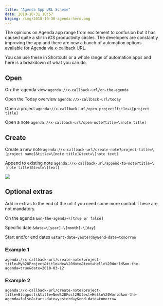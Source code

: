 ```yaml
---
title: "Agenda App URL Scheme"
date: 2018-10-31 10:57
bigimg: /img/2018-10-30-agenda-hero.png
---
```

The opinions on Agenda app range from excitement to confusion but it has caused quite a stir in iOS productivity circles. The developers are constantly improving the app and there are now a bunch of automation options available for Agenda via x-callback URL. 

You can use these in Shortcuts or a whole range of automation apps and here is a breakdown of what you can do.  

## Open
On-the-agenda view
`agenda://x-callback-url/on-the-agenda
`

Open the Today overview
`agenda://x-callback-url/today
`

Open a project
`agenda://x-callback-url/open-project?title=\[project title]
`

Open a note
`agenda://x-callback-url/open-note?title=\[note title]
`

## Create
Create a new note
`agenda://x-callback-url/create-note?project-title=\[project name]&title=\[note title]&text=\[note text]
`

Append to existing note
`agenda://x-callback-url/append-to-note?title=\[note title]&text=\[text]
`

![](https://gr36.com/img/2018-10-30-agenda-screenshots.png)

## Optional extras
Add in extras to the end of the url if you need some more control. These are not mandatory. 

On the agenda
`&on-the-agenda=\[true or false]
`

Specific date
`&date=\[year]-\[month]-\[day]
`

Start and/or end dates
`&start-date=yesterday&end-date=tomorrow
`

### Example 1
`agenda://x-callback-url/create-note?project-title=My%20Project&title=New%20Note&text=Hello%20World&on-the-agenda=true&date=2018-03-12
`

### Example 2
`agenda://x-callback-url/create-note?project-title=Blogposts&title=New%20Post29&text=Hello%20World&on-the-agenda=false&start-date=yesterday&end-date=tomorrow`